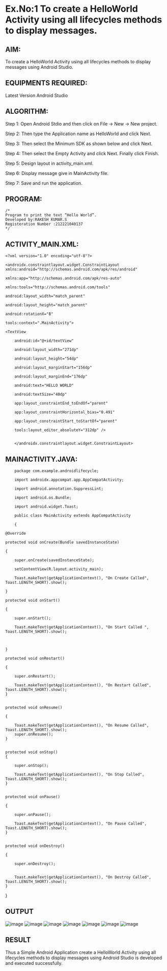 # Ex.No:1 To create a HelloWorld Activity using all lifecycles methods to display messages.


## AIM:

To create a HelloWorld Activity using all lifecycles methods to display messages using Android Studio.

## EQUIPMENTS REQUIRED:

Latest Version Android Studio

## ALGORITHM:

Step 1: Open Android Stdio and then click on File -> New -> New project.

Step 2: Then type the Application name as HelloWorld and click Next. 

Step 3: Then select the Minimum SDK as shown below and click Next.

Step 4: Then select the Empty Activity and click Next. Finally click Finish.

Step 5: Design layout in activity_main.xml.

Step 6: Display message give in MainActivity file.

Step 7: Save and run the application.

## PROGRAM:
```
/*
Program to print the text “Hello World”.
Developed by:RAKESH KUMAR.S
Registeration Number :212221040137
*/
```
## ACTIVITY_MAIN.XML:

    <?xml version="1.0" encoding="utf-8"?>
                
    <androidx.constraintlayout.widget.ConstraintLayout xmlns:android="http://schemas.android.com/apk/res/android"
    
    xmlns:app="http://schemas.android.com/apk/res-auto"
    
    xmlns:tools="http://schemas.android.com/tools"
    
    android:layout_width="match_parent"
    
    android:layout_height="match_parent"
    
    android:rotationX="8"
    
    tools:context=".MainActivity">

    <TextView
    
        android:id="@+id/textView"
        
        android:layout_width="271dp"
        
        android:layout_height="54dp"
        
        android:layout_marginStart="156dp"
        
        android:layout_marginEnd="176dp"
        
        android:text="HELLO WORLD"
        
        android:textSize="40dp"
        
        app:layout_constraintEnd_toEndOf="parent"
        
        app:layout_constraintHorizontal_bias="0.491"
        
        app:layout_constraintStart_toStartOf="parent"
        
        tools:layout_editor_absoluteY="312dp" />


        </androidx.constraintlayout.widget.ConstraintLayout>






## MAINACTIVITY.JAVA:

        package com.example.androidlifecycle;
        
        import androidx.appcompat.app.AppCompatActivity;
        
        import android.annotation.SuppressLint;
        
        import android.os.Bundle;
        
        import android.widget.Toast;
        
        public class MainActivity extends AppCompatActivity
        
        {

    @Override
    
    protected void onCreate(Bundle savedInstanceState)
    
    {
    
        super.onCreate(savedInstanceState);
        
        setContentView(R.layout.activity_main);
        
        Toast.makeText(getApplicationContext(), "On Create Called", Toast.LENGTH_SHORT).show();
    
    }
    
    protected void onStart()
    
    {
    
        super.onStart();
        
        Toast.makeText(getApplicationContext(), "On Start Called ", Toast.LENGTH_SHORT).show();



    }
    
    protected void onRestart()
    
    {
    
        super.onRestart();
        
        Toast.makeText(getApplicationContext(), "On Restart Called", Toast.LENGTH_SHORT).show();
    }
    
    
    protected void onResume()
    
    {
    
        Toast.makeText(getApplicationContext(), "On Resume Called", Toast.LENGTH_SHORT).show();
        super.onResume();
    }
    
    
    protected void onStop()
    {
    
        super.onStop();
        
        Toast.makeText(getApplicationContext(), "On Stop Called", Toast.LENGTH_SHORT).show();
    }
    
    
    protected void onPause()
    
    {
    
        super.onPause();
        
        Toast.makeText(getApplicationContext(), "On Pause Called", Toast.LENGTH_SHORT).show();
    }
    
    
    protected void onDestroy()
    
    {
    
        super.onDestroy();
        
        
        Toast.makeText(getApplicationContext(), "On Destroy Called", Toast.LENGTH_SHORT).show();
    }
    
}

## OUTPUT

![image](https://github.com/Rakesh2k23/Mobile-Application-Development/assets/141472158/63d54a30-7d01-4ce1-af52-ca11f9b8bf6e)
![image](https://github.com/Rakesh2k23/Mobile-Application-Development/assets/141472158/1b2521aa-8f37-44e5-92ed-72a1026101a5)
![image](https://github.com/Rakesh2k23/Mobile-Application-Development/assets/141472158/1eddeaa7-9b3f-491b-bf10-f2a7aa87d578)
![image](https://github.com/Rakesh2k23/Mobile-Application-Development/assets/141472158/d626b85d-0d4f-4a06-ac09-90d52443cae0)
![image](https://github.com/Rakesh2k23/Mobile-Application-Development/assets/141472158/dff626a1-b71b-4ce9-a3fc-e15998a8aad7)
![image](https://github.com/Rakesh2k23/Mobile-Application-Development/assets/141472158/90adb70b-0b25-47c5-96d7-3b13d123c1ac)
![image](https://github.com/Rakesh2k23/Mobile-Application-Development/assets/141472158/ae2a53c5-5e66-45ce-91c9-80599f0e115c)



## RESULT
Thus a Simple Android Application create a HelloWorld Activity using all lifecycles methods to display messages using Android Studio is developed and executed successfully.
